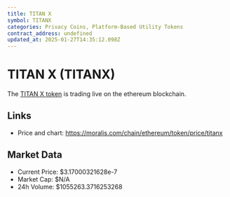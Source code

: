 ```yaml
---
title: TITAN X
symbol: TITANX
categories: Privacy Coins, Platform-Based Utility Tokens
contract_address: undefined
updated_at: 2025-01-27T14:35:12.098Z
---
```


# TITAN X (TITANX)
The [TITAN X token](https://moralis.com/chain/ethereum/token/price/titanx) is trading live on the ethereum blockchain.

## Links
- Price and chart: https://moralis.com/chain/ethereum/token/price/titanx

## Market Data
- Current Price: $3.17000321628e-7
- Market Cap: $N/A
- 24h Volume: $1055263.3716253268
